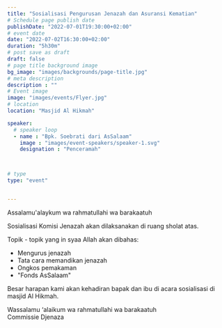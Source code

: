 ```yaml
---
title: "Sosialisasi Pengurusan Jenazah dan Asuransi Kematian"
# Schedule page publish date
publishDate: "2022-07-01T19:30:00+02:00"
# event date
date: "2022-07-02T16:30:00+02:00"
duration: "5h30m"
# post save as draft
draft: false
# page title background image
bg_image: "images/backgrounds/page-title.jpg"
# meta description
description : ""
# Event image
image: "images/events/Flyer.jpg"
# location
location: "Masjid Al Hikmah"

speaker:
  # speaker loop
  - name : "Bpk. Soebrati dari AsSalaam"
    image : "images/event-speakers/speaker-1.svg"
    designation : "Penceramah"



# type
type: "event"


---
```


Assalamu'alaykum wa rahmatullahi wa barakaatuh

Sosialisasi Komisi Jenazah akan dilaksanakan di ruang sholat atas.

Topik - topik yang in syaa Allah akan dibahas: 
* Mengurus jenazah
* Tata cara memandikan jenazah
* Ongkos pemakaman
* "Fonds AsSalaam"

Besar harapan kami akan kehadiran bapak dan ibu di acara sosialisasi di masjid Al Hikmah.

Wassalamu ‘alaikum wa rahmatullahi wa barakaatuh<br/>
Commissie Djenaza
